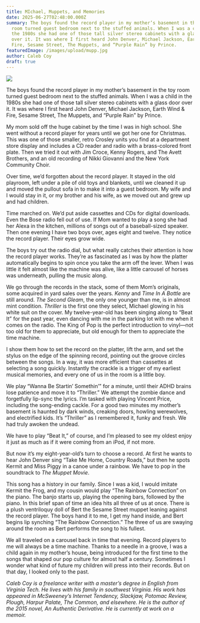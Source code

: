 ```yaml
---
title: MIchael, Muppets, and Memories
date: 2025-06-27T02:48:00.000Z
summary: The boys found the record player in my mother’s basement in the toy
  room turned guest bedroom next to the stuffed animals. When I was a child in
  the 1980s she had one of those tall silver stereo cabinets with a glass door
  over it. It was where I first heard John Denver, Michael Jackson, Earth Wind &
  Fire, Sesame Street, The Muppets, and “Purple Rain” by Prince.
featuredImage: /images/upload/mupp.jpg
author: Caleb Coy
draft: true
---
```

![](/images/upload/mupp.jpg)

The boys found the record player in my mother’s basement in the toy room turned guest bedroom next to the stuffed animals. When I was a child in the 1980s she had one of those tall silver stereo cabinets with a glass door over it. It was where I first heard John Denver, Michael Jackson, Earth Wind & Fire, Sesame Street, The Muppets, and “Purple Rain” by Prince.

My mom sold off the huge cabinet by the time I was in high school. She went without a record player for years until we got her one for Christmas. This was one of those smaller, retro Crosley units you find at a department store display and includes a CD reader and radio with a brass-colored front plate. Then we tried it out with Jim Croce, Kenny Rogers, and The Avett Brothers, and an old recording of Nikki Giovanni and the New York Community Choir.

Over time, we’d forgotten about the record player. It stayed in the old playroom, left under a pile of old toys and blankets, until we cleaned it up and moved the pullout sofa in to make it into a guest bedroom. My wife and I would stay in it, or my brother and his wife, as we moved out and grew up and had children.

Time marched on. We’d put aside cassettes and CDs for digital downloads. Even the Bose radio fell out of use. If Mom wanted to play a song she had her Alexa in the kitchen, millions of songs out of a baseball-sized speaker. Then one evening I have two boys over, ages eight and twelve. They notice the record player. Their eyes grow wide.

The boys try out the radio dial, but what really catches their attention is how the record player works. They’re as fascinated as I was by how the platter automatically begins to spin once you take the arm off the lever. When I was little it felt almost like the machine was alive, like a little carousel of horses was underneath, pulling the music along.

We go through the records in the stack, some of them Mom’s originals, some acquired in yard sales over the years. *Kenny* and *Time* *In A Bottle* are still around. *The Second Gleam*, the only one younger than me, is in almost mint condition. *Thriller* is the first one they select, Michael glowing in his white suit on the cover. My twelve-year-old has been singing along to “Beat It” for the past year, even dancing with me in the parking lot with me when it comes on the radio. The King of Pop is the perfect introduction to vinyl—not too old for them to appreciate, but old enough for them to appreciate the time machine.

I show them how to set the record on the platter, lift the arm, and set the stylus on the edge of the spinning record, pointing out the groove circles between the songs. In a way, it was more efficient than cassettes at selecting a song quickly. Instantly the crackle is a trigger of my earliest musical memories, and every one of us in the room is a little boy.

We play “Wanna Be Startin’ Somethin’” for a minute, until their ADHD brains lose patience and move it to “Thriller.” We attempt the zombie dance and forgetfully lip-sync the lyrics. I’m tasked with playing Vincent Price, including the song-ending cackle. For a good two minutes my mother’s basement is haunted by dark winds, creaking doors, howling werewolves, and electrified kids. It’s “Thriller” as I remembered it, funky and fresh. We had truly awoken the undead.

We have to play “Beat It,” of course, and I’m pleased to see my oldest enjoy it just as much as if it were coming from an iPod, if not more.

But now it’s my eight-year-old’s turn to choose a record. At first he wants to hear John Denver sing “Take Me Home, Country Roads,” but then he spots Kermit and Miss Piggy in a canoe under a rainbow. We have to pop in the soundtrack to *The Muppet Movie*.

This song has a history in our family. Since I was a kid, I would imitate Kermit the Frog, and my cousin would play “The Rainbow Connection” on the piano. The banjo starts up, playing the opening bars, followed by the piano. In this brief span of time an idea hits all three of us at once. There is a plush ventriloquy doll of Bert the Sesame Street muppet leaning against the record player. The boys hand it to me, I get my hand inside, and Bert begins lip synching “The Rainbow Connection.” The three of us are swaying around the room as Bert performs the song to his fullest.

We all traveled on a carousel back in time that evening. Record players to me will always be a time machine. Thanks to a needle in a groove, I was a child again in my mother’s house, being introduced for the first time to the songs that shaped our pop culture for almost half a century. Sometimes I wonder what kind of future my children will press into their records. But on that day, I looked only to the past.

*Caleb Coy is a freelance writer with a master’s degree in English from Virginia Tech. He lives with his family in southwest Virginia. His work has appeared in McSweeney’s Internet Tendency, Slackjaw, Potomac Review, Plough, Harpur Palate, The Common, and elsewhere. He is the author of the 2015 novel, An Authentic Derivative. He is currently at work on a memoir.*
